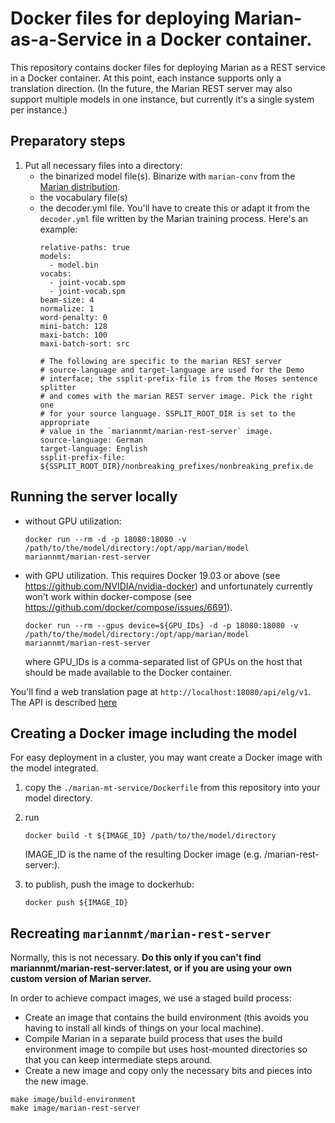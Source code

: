 # Docker files for deploying Marian-as-a-Service in a Docker container.

This repository contains docker files for deploying Marian as a REST service in a Docker container.
At this point, each instance supports only a translation direction. (In the future, the Marian REST server may also support multiple models in one instance, but currently it's a single system per instance.)

## Preparatory steps

1. Put all necessary files into a directory:
   - the binarized model file(s). Binarize with `marian-conv` from the [Marian distribution](https://github.com/marian-nmt/marian-dev).
   - the vocabulary file(s)
   - the decoder.yml file. You'll have to create this or adapt it from the `decoder.yml` file written
     by the Marian training process. Here's an example:
     ```
     relative-paths: true
     models:
       - model.bin
     vocabs:
       - joint-vocab.spm
       - joint-vocab.spm
     beam-size: 4
     normalize: 1
     word-penalty: 0
     mini-batch: 128
     maxi-batch: 100
     maxi-batch-sort: src

     # The following are specific to the marian REST server
     # source-language and target-language are used for the Demo
     # interface; the ssplit-prefix-file is from the Moses sentence splitter
     # and comes with the marian REST server image. Pick the right one
     # for your source language. SSPLIT_ROOT_DIR is set to the appropriate
     # value in the `mariannmt/marian-rest-server` image.
     source-language: German
     target-language: English
     ssplit-prefix-file: ${SSPLIT_ROOT_DIR}/nonbreaking_prefixes/nonbreaking_prefix.de
     ```
## Running the server locally
   - without GPU utilization:
     ```
     docker run --rm -d -p 18080:18080 -v /path/to/the/model/directory:/opt/app/marian/model mariannmt/marian-rest-server
     ```
   - with GPU utilization. This requires Docker 19.03 or above (see https://github.com/NVIDIA/nvidia-docker)
     and unfortunately currently won't work within docker-compose (see https://github.com/docker/compose/issues/6691).
     ```
     docker run --rm --gpus device=${GPU_IDs} -d -p 18080:18080 -v /path/to/the/model/directory:/opt/app/marian/model mariannmt/marian-rest-server
     ```
     where GPU_IDs is a comma-separated list of GPUs on the host that should be made available to the Docker container.

You'll find a web translation page at `http://localhost:18080/api/elg/v1`. The API is described [here](https://github.com/ugermann/marian-docker/wiki/The-ELG-Translation-API)


## Creating a Docker image including the model
   For easy deployment in a cluster, you may want create a Docker image with the model integrated.
   1. copy the `./marian-mt-service/Dockerfile` from this repository into your model directory.
   2. run
        ```
        docker build -t ${IMAGE_ID} /path/to/the/model/directory
        ```
      IMAGE_ID is the name of the resulting Docker image (e.g. <your dockerhub account>/marian-rest-server:<model id>).

   3. to publish, push the image to dockerhub:
      ```
      docker push ${IMAGE_ID}
      ```
## Recreating `mariannmt/marian-rest-server`
Normally, this is not necessary. **Do this only if you can't find mariannmt/marian-rest-server:latest, or if you are using your own custom version of Marian server.**

In order to achieve compact images, we use a staged build process:
- Create an image that contains the build environment (this avoids you having to install all kinds of things on your local machine).
- Compile Marian in a separate build process that uses the build environment image to compile but uses host-mounted directories so that you can keep intermediate steps around.
- Create a new image and copy only the necessary bits and pieces into the new image.

```
make image/build-environment
make image/marian-rest-server
```
